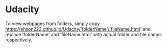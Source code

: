# Udacity

To view webpages from folders, simply copy https://ehson222.github.io/Udacity/'folderName'/'fileName.html' and replace 'folderName' and 'fileName.html' with actual folder and file names respectively.
